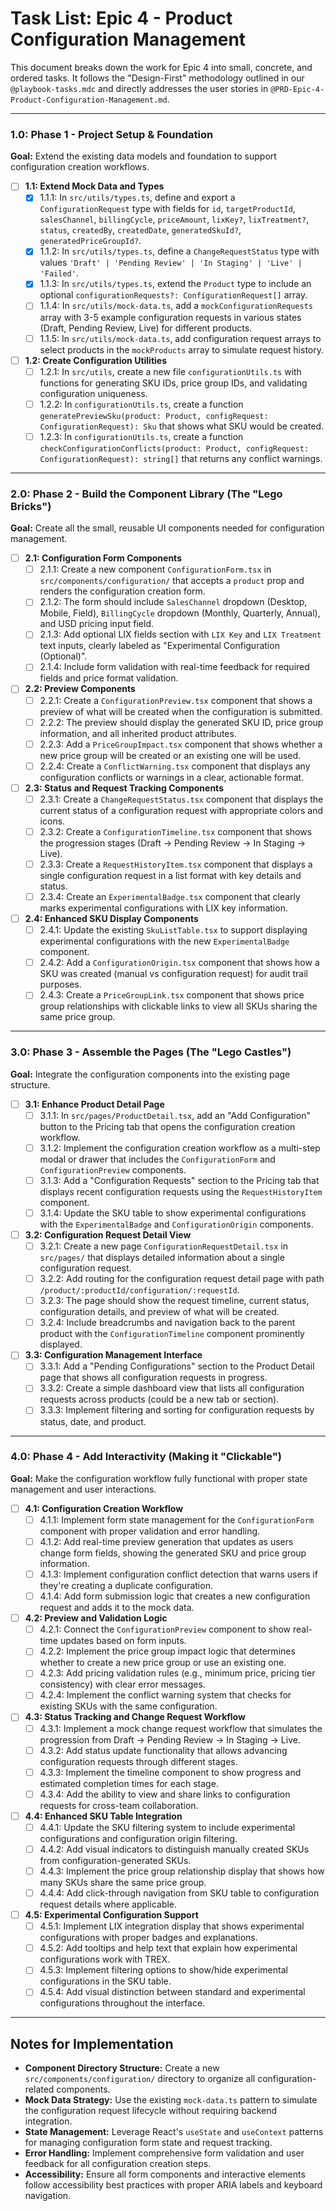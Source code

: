 # Task List: Epic 4 - Product Configuration Management

This document breaks down the work for Epic 4 into small, concrete, and ordered tasks. It follows the "Design-First" methodology outlined in our `@playbook-tasks.mdc` and directly addresses the user stories in `@PRD-Epic-4-Product-Configuration-Management.md`.

---

### 1.0: Phase 1 - Project Setup & Foundation

**Goal:** Extend the existing data models and foundation to support configuration creation workflows.

- [ ] **1.1: Extend Mock Data and Types**
    - [x] 1.1.1: In `src/utils/types.ts`, define and export a `ConfigurationRequest` type with fields for `id`, `targetProductId`, `salesChannel`, `billingCycle`, `priceAmount`, `lixKey?`, `lixTreatment?`, `status`, `createdBy`, `createdDate`, `generatedSkuId?`, `generatedPriceGroupId?`.
    - [x] 1.1.2: In `src/utils/types.ts`, define a `ChangeRequestStatus` type with values `'Draft' | 'Pending Review' | 'In Staging' | 'Live' | 'Failed'`.
    - [x] 1.1.3: In `src/utils/types.ts`, extend the `Product` type to include an optional `configurationRequests?: ConfigurationRequest[]` array.
    - [ ] 1.1.4: In `src/utils/mock-data.ts`, add a `mockConfigurationRequests` array with 3-5 example configuration requests in various states (Draft, Pending Review, Live) for different products.
    - [ ] 1.1.5: In `src/utils/mock-data.ts`, add configuration request arrays to select products in the `mockProducts` array to simulate request history.

- [ ] **1.2: Create Configuration Utilities**
    - [ ] 1.2.1: In `src/utils`, create a new file `configurationUtils.ts` with functions for generating SKU IDs, price group IDs, and validating configuration uniqueness.
    - [ ] 1.2.2: In `configurationUtils.ts`, create a function `generatePreviewSku(product: Product, configRequest: ConfigurationRequest): Sku` that shows what SKU would be created.
    - [ ] 1.2.3: In `configurationUtils.ts`, create a function `checkConfigurationConflicts(product: Product, configRequest: ConfigurationRequest): string[]` that returns any conflict warnings.

---

### 2.0: Phase 2 - Build the Component Library (The "Lego Bricks")

**Goal:** Create all the small, reusable UI components needed for configuration management.

- [ ] **2.1: Configuration Form Components**
    - [ ] 2.1.1: Create a new component `ConfigurationForm.tsx` in `src/components/configuration/` that accepts a `product` prop and renders the configuration creation form.
    - [ ] 2.1.2: The form should include `SalesChannel` dropdown (Desktop, Mobile, Field), `BillingCycle` dropdown (Monthly, Quarterly, Annual), and USD pricing input field.
    - [ ] 2.1.3: Add optional LIX fields section with `LIX Key` and `LIX Treatment` text inputs, clearly labeled as "Experimental Configuration (Optional)".
    - [ ] 2.1.4: Include form validation with real-time feedback for required fields and price format validation.

- [ ] **2.2: Preview Components**
    - [ ] 2.2.1: Create a `ConfigurationPreview.tsx` component that shows a preview of what will be created when the configuration is submitted.
    - [ ] 2.2.2: The preview should display the generated SKU ID, price group information, and all inherited product attributes.
    - [ ] 2.2.3: Add a `PriceGroupImpact.tsx` component that shows whether a new price group will be created or an existing one will be used.
    - [ ] 2.2.4: Create a `ConflictWarning.tsx` component that displays any configuration conflicts or warnings in a clear, actionable format.

- [ ] **2.3: Status and Request Tracking Components**
    - [ ] 2.3.1: Create a `ChangeRequestStatus.tsx` component that displays the current status of a configuration request with appropriate colors and icons.
    - [ ] 2.3.2: Create a `ConfigurationTimeline.tsx` component that shows the progression stages (Draft → Pending Review → In Staging → Live).
    - [ ] 2.3.3: Create a `RequestHistoryItem.tsx` component that displays a single configuration request in a list format with key details and status.
    - [ ] 2.3.4: Create an `ExperimentalBadge.tsx` component that clearly marks experimental configurations with LIX key information.

- [ ] **2.4: Enhanced SKU Display Components**
    - [ ] 2.4.1: Update the existing `SkuListTable.tsx` to support displaying experimental configurations with the new `ExperimentalBadge` component.
    - [ ] 2.4.2: Add a `ConfigurationOrigin.tsx` component that shows how a SKU was created (manual vs configuration request) for audit trail purposes.
    - [ ] 2.4.3: Create a `PriceGroupLink.tsx` component that shows price group relationships with clickable links to view all SKUs sharing the same price group.

---

### 3.0: Phase 3 - Assemble the Pages (The "Lego Castles")

**Goal:** Integrate the configuration components into the existing page structure.

- [ ] **3.1: Enhance Product Detail Page**
    - [ ] 3.1.1: In `src/pages/ProductDetail.tsx`, add an "Add Configuration" button to the Pricing tab that opens the configuration creation workflow.
    - [ ] 3.1.2: Implement the configuration creation workflow as a multi-step modal or drawer that includes the `ConfigurationForm` and `ConfigurationPreview` components.
    - [ ] 3.1.3: Add a "Configuration Requests" section to the Pricing tab that displays recent configuration requests using the `RequestHistoryItem` component.
    - [ ] 3.1.4: Update the SKU table to show experimental configurations with the `ExperimentalBadge` and `ConfigurationOrigin` components.

- [ ] **3.2: Configuration Request Detail View**
    - [ ] 3.2.1: Create a new page `ConfigurationRequestDetail.tsx` in `src/pages/` that displays detailed information about a single configuration request.
    - [ ] 3.2.2: Add routing for the configuration request detail page with path `/product/:productId/configuration/:requestId`.
    - [ ] 3.2.3: The page should show the request timeline, current status, configuration details, and preview of what will be created.
    - [ ] 3.2.4: Include breadcrumbs and navigation back to the parent product with the `ConfigurationTimeline` component prominently displayed.

- [ ] **3.3: Configuration Management Interface**
    - [ ] 3.3.1: Add a "Pending Configurations" section to the Product Detail page that shows all configuration requests in progress.
    - [ ] 3.3.2: Create a simple dashboard view that lists all configuration requests across products (could be a new tab or section).
    - [ ] 3.3.3: Implement filtering and sorting for configuration requests by status, date, and product.

---

### 4.0: Phase 4 - Add Interactivity (Making it "Clickable")

**Goal:** Make the configuration workflow fully functional with proper state management and user interactions.

- [ ] **4.1: Configuration Creation Workflow**
    - [ ] 4.1.1: Implement form state management for the `ConfigurationForm` component with proper validation and error handling.
    - [ ] 4.1.2: Add real-time preview generation that updates as users change form fields, showing the generated SKU and price group information.
    - [ ] 4.1.3: Implement configuration conflict detection that warns users if they're creating a duplicate configuration.
    - [ ] 4.1.4: Add form submission logic that creates a new configuration request and adds it to the mock data.

- [ ] **4.2: Preview and Validation Logic**
    - [ ] 4.2.1: Connect the `ConfigurationPreview` component to show real-time updates based on form inputs.
    - [ ] 4.2.2: Implement the price group impact logic that determines whether to create a new price group or use an existing one.
    - [ ] 4.2.3: Add pricing validation rules (e.g., minimum price, pricing tier consistency) with clear error messages.
    - [ ] 4.2.4: Implement the conflict warning system that checks for existing SKUs with the same configuration.

- [ ] **4.3: Status Tracking and Change Request Workflow**
    - [ ] 4.3.1: Implement a mock change request workflow that simulates the progression from Draft → Pending Review → In Staging → Live.
    - [ ] 4.3.2: Add status update functionality that allows advancing configuration requests through different stages.
    - [ ] 4.3.3: Implement the timeline component to show progress and estimated completion times for each stage.
    - [ ] 4.3.4: Add the ability to view and share links to configuration requests for cross-team collaboration.

- [ ] **4.4: Enhanced SKU Table Integration**
    - [ ] 4.4.1: Update the SKU filtering system to include experimental configurations and configuration origin filtering.
    - [ ] 4.4.2: Add visual indicators to distinguish manually created SKUs from configuration-generated SKUs.
    - [ ] 4.4.3: Implement the price group relationship display that shows how many SKUs share the same price group.
    - [ ] 4.4.4: Add click-through navigation from SKU table to configuration request details where applicable.

- [ ] **4.5: Experimental Configuration Support**
    - [ ] 4.5.1: Implement LIX integration display that shows experimental configurations with proper badges and explanations.
    - [ ] 4.5.2: Add tooltips and help text that explain how experimental configurations work with TREX.
    - [ ] 4.5.3: Implement filtering options to show/hide experimental configurations in the SKU table.
    - [ ] 4.5.4: Add visual distinction between standard and experimental configurations throughout the interface.

---

## Notes for Implementation

- **Component Directory Structure:** Create a new `src/components/configuration/` directory to organize all configuration-related components.
- **Mock Data Strategy:** Use the existing `mock-data.ts` pattern to simulate the configuration request lifecycle without requiring backend integration.
- **State Management:** Leverage React's `useState` and `useContext` patterns for managing configuration form state and request tracking.
- **Error Handling:** Implement comprehensive form validation and user feedback for all configuration creation steps.
- **Accessibility:** Ensure all form components and interactive elements follow accessibility best practices with proper ARIA labels and keyboard navigation. 